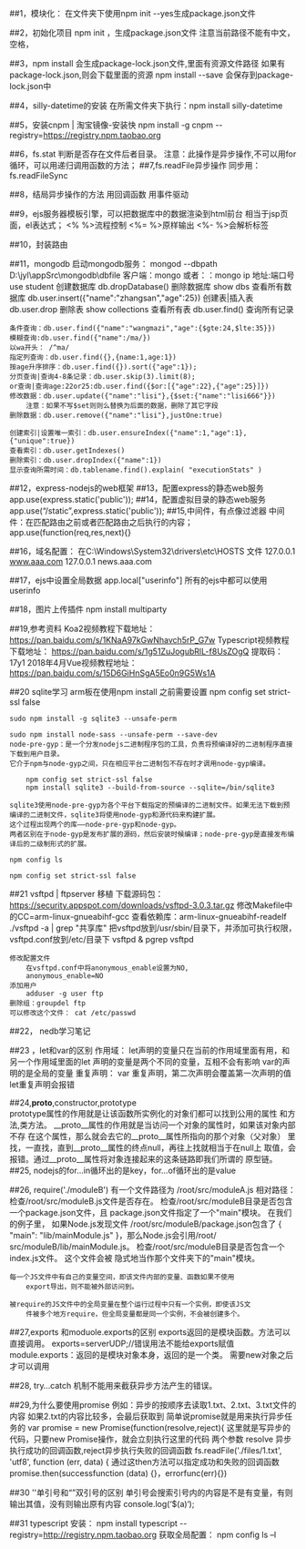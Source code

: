 ##1，模块化：
	在文件夹下使用npm init --yes生成package.json文件
	
##2，初始化项目 npm init ，生成package.json文件
	注意当前路径不能有中文，空格，
	
##3，npm install  会生成package-lock.json文件,里面有资源文件路径
	如果有package-lock.json,则会下载里面的资源
	npm install --save    会保存到package-lock.json中
	
##4，silly-datetime的安装
	在所需文件夹下执行：npm install silly-datetime

##5，安装cnpm | 淘宝镜像-安装快
	npm install -g cnpm --registry=https://registry.npm.taobao.org
	
##6，fs.stat 判断是否存在文件后者目录。
	注意：此操作是异步操作,不可以用for循环，可以用递归调用函数的方法；
##7,fs.readFile异步操作
	同步用：fs.readFileSync
	
##8，结局异步操作的方法
	用回调函数
	用事件驱动
	
##9，ejs服务器模板引擎，可以把数据库中的数据渲染到html前台
	相当于jsp页面，el表达式；
	<% %>流程控制
	<%= %>原样输出
	<%- %>会解析标签
	
##10，封装路由

##11，mongodb
	启动mongodb服务：
		mongod --dbpath D:\jyl\appSrc\mongodb\dbfile
	客户端：mongo 
	或者：：mongo  ip 地址:端口号
	use student  创建数据库
	db.dropDatabase()    删除数据库
	show dbs	查看所有数据库
	db.user.insert({"name":"zhangsan","age":25})   创建表|插入表
	db.user.drop    删除表
	show collections   查看所有表
	db.user.find()		查询所有记录
	
	条件查询：db.user.find({"name":"wangmazi","age":{$gte:24,$lte:35}})
	模糊查询:db.user.find({"name":/ma/})
	以wa开头： /^ma/
	指定列查询：db.user.find({},{name:1,age:1})
	按age升序排序：db.user.find({}).sort({"age":1});
	分页查询|查询4-8条记录：db.user.skip(3).limit(8);
	or查询|查询age:22or25:db.user.find({$or:[{"age":22},{"age":25}]})
	修改数据：db.user.update({"name":"lisi"},{$set:{"name":"lisi666"}})
		注意：如果不写$set则则么替换为后面的数据，删除了其它字段
	删除数据：db.user.remove({"name":"lisi"},justOne:true)
	
	创建索引|设置唯一索引：db.user.ensureIndex({"name":1,"age":1},{"unique":true})
	查看索引：db.user.getIndexes()
	删除索引：db.user.dropIndex({"name":1})
	显示查询所需时间：db.tablename.find().explain( "executionStats" )
	
##12，express-nodejs的web框架
##13，配置express的静态web服务
	app.use(express.static('public'));
##14，配置虚拟目录的静态web服务
	app.use(“/static”,express.static('public'));
##15,中间件，有点像过滤器
	中间件：在匹配路由之前或者匹配路由之后执行的内容；
	app.use(function(req,res,next){}
	
##16，域名配置：
	在C:\Windows\System32\drivers\etc\HOSTS 文件
	127.0.0.1 www.aaa.com
	127.0.0.1 news.aaa.com
	
##17，ejs中设置全局数据
	app.local["userinfo"]
	所有的ejs中都可以使用userinfo
	
##18，图片上传插件
	npm install multiparty
	
##19,参考资料
	Koa2视频教程下载地址： https://pan.baidu.com/s/1KNaA97kGwNhavch5rP_G7w
	Typescript视频教程下载地址： https://pan.baidu.com/s/1g51ZuJogubRlL-f8UsZOgQ
	提取码：17y1
	2018年4月Vue视频教程地址： https://pan.baidu.com/s/15D6GiHnSgA5Eo0n9G5Ws1A

##20 sqlite学习
	arm板在使用npm install 之前需要设置 npm config set strict-ssl false
	
	sudo npm install -g sqlite3 --unsafe-perm
	
	sudo npm install node-sass --unsafe-perm --save-dev
	node-pre-gyp：是一个分发nodejs二进制程序包的工具，负责将预编译好的二进制程序直接下载到用户目录。
	它介于npm与node-gyp之间，只在相应平台二进制包不存在时才调用node-gyp编译。
	
		npm config set strict-ssl false		
		npm install sqlite3 --build-from-source --sqlite=/bin/sqlite3
		
	sqlite3使用node-pre-gyp为各个平台下载指定的预编译的二进制文件。如果无法下载到预编译的二进制文件，sqlite3将使用node-gyp和源代码来构建扩展。
	这个过程出现两个的库——node-pre-gyp和node-gyp。
	两者区别在于node-gyp是发布扩展的源码，然后安装时候编译；node-pre-gyp是直接发布编译后的二级制形式的扩展。
	
	npm config ls
	
	npm config set strict-ssl false

##21 vsftpd | ftpserver 移植
	下载源码包：https://security.appspot.com/downloads/vsftpd-3.0.3.tar.gz
	修改Makefile中的CC=arm-linux-gnueabihf-gcc
	查看依赖库：arm-linux-gnueabihf-readelf ./vsftpd -a | grep "共享库"
	把vsftpd放到/usr/sbin/目录下，并添加可执行权限，vsftpd.conf放到/etc/目录下
	vsftpd &
	pgrep vsftpd
	
	修改配置文件
		在vsftpd.conf中将anonymous_enable设置为NO,
		anonymous_enable=NO
	添加用户
		adduser -g user ftp	
	删除组：groupdel ftp
	可以修改这个文件： cat /etc/passwd
	
##22， nedb学习笔记
	

##23 ，let和var的区别
	作用域：
		let声明的变量只在当前的作用域里面有用，和另一个作用域里面的let
			声明的变量是两个不同的变量，互相不会有影响
		var的声明的是全局的变量
	重复声明：
		var 重复声明，第二次声明会覆盖第一次声明的值
		let重复声明会报错
		
##24,__proto__,constructor,prototype		
	prototype属性的作用就是让该函数所实例化的对象们都可以找到公用的属性
		和方法,类方法。
	__proto__属性的作用就是当访问一个对象的属性时，如果该对象内部不存
		在这个属性，那么就会去它的__proto__属性所指向的那个对象（父对象）
		里找，一直找，直到__proto__属性的终点null，再往上找就相当于在null上
		取值，会报错。通过__proto__属性将对象连接起来的这条链路即我们所谓的
		原型链。
##25, nodejs的for…in循环出的是key，for…of循环出的是value

##26, require('./moduleB')   有一个文件路径为 /root/src/moduleA.js
	相对路径：
		检查/root/src/moduleB.js文件是否存在。
		检查/root/src/moduleB目录是否包含一个package.json文件，且
			package.json文件指定了一个"main"模块。 在我们的例子里，
			如果Node.js发现文件 /root/src/moduleB/package.json包含了
			{ "main": "lib/mainModule.js" }，那么Node.js会引用/root/
			src/moduleB/lib/mainModule.js。
		检查/root/src/moduleB目录是否包含一个index.js文件。 这个文件会被
			隐式地当作那个文件夹下的"main"模块。

	每一个JS文件中有自己的变量空间，即该文件内部的变量、函数如果不使用
		export导出，则不能被外部访问到。
		
	被require的JS文件中的全局变量在整个运行过程中只有一个实例，即使该JS文
		件被多个地方require，但全局变量都是同一个实例，不会被创建多个。
		
##27,exports 和moduole.exports的区别
	exports返回的是模块函数。方法可以直接调用。
		exports=serverUDP;//错误用法不能给exports赋值
	module.exports：返回的是模块对象本身，返回的是一个类。
		需要new对象之后才可以调用
		
##28, try…catch 机制不能用来截获异步方法产生的错误。

##29,为什么要使用promise
	例如：异步的按顺序去读取1.txt、2.txt、3.txt文件的内容
		如果2.txt的内容比较多，会最后获取到
	简单说promise就是用来执行异步任务的
	var promise = new Promise(function(resolve,reject){
	这里就是写异步的代码，只要new  Promise操作，就会立刻执行这里的代码
	两个参数 resolve 异步执行成功的回调函数,reject异步执行失败的回调函数
	fs.readFile('./files/1.txt', 'utf8', function (err, data) {
	通过这then方法可以指定成功和失败的回调函数
	promise.then(successfunction (data) {}，errorfunc(err){})

##30 ''单引号和“”双引号的区别
	单引号会搜索引号内的内容是不是有变量，有则输出其值，没有则输出原有内容
	console.log(‘$(a)‘);

##31 typescript
	安装：
		npm install typescript --registry=http://registry.npm.taobao.org
	获取全局配置：
		npm config ls –l




























	
	